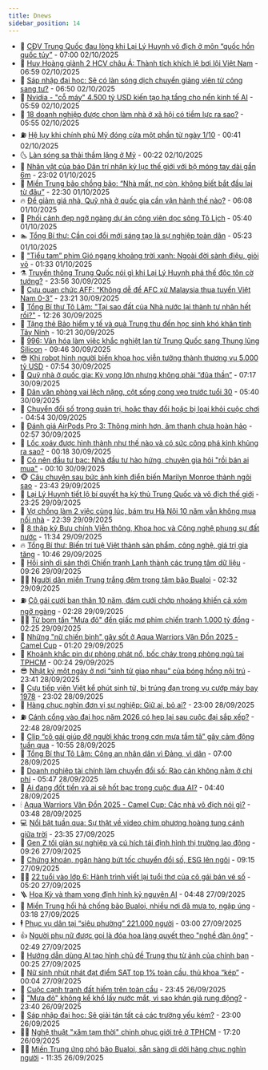 ```yaml
---
title: Dnews
sidebar_position: 14
---
```


<!-- dantri-dnews:START -->
- 🤠 [CĐV Trung Quốc đau lòng khi Lại Lý Huynh vô địch ở môn “quốc hồn quốc túy”](https://dantri.com.vn/the-thao/cdv-trung-quoc-dau-long-khi-lai-ly-huynh-vo-dich-o-mon-quoc-hon-quoc-tuy-20251001172602324.htm) - 07:00 02/10/2025
- 🌈 [Huy Hoàng giành 2 HCV châu Á: Thành tích khích lệ bơi lội Việt Nam](https://dantri.com.vn/the-thao/huy-hoang-gianh-2-hcv-chau-a-thanh-tich-khich-le-boi-loi-viet-nam-20251002132315549.htm) - 06:59 02/10/2025
- 🐎 [Sáp nhập đại học: Sẽ có làn sóng dịch chuyển giảng viên từ công sang tư?](https://dantri.com.vn/giao-duc/sap-nhap-dai-hoc-se-co-lan-song-dich-chuyen-giang-vien-tu-cong-sang-tu-20251001231423501.htm) - 06:50 02/10/2025
- 👹 [Nvidia - &quot;cỗ máy&quot; 4.500 tỷ USD kiến tạo hạ tầng cho nền kinh tế AI](https://dantri.com.vn/kinh-doanh/nvidia-co-may-4500-ty-usd-kien-tao-ha-tang-cho-nen-kinh-te-ai-20251002110124968.htm) - 05:59 02/10/2025
- 🫶 [18 doanh nghiệp được chọn làm nhà ở xã hội có tiềm lực ra sao?](https://dantri.com.vn/bat-dong-san/18-doanh-nghiep-duoc-chon-lam-nha-o-xa-hoi-co-tiem-luc-ra-sao-20251002104125808.htm) - 05:55 02/10/2025
- ⛽️ [Hệ lụy khi chính phủ Mỹ đóng cửa một phần từ ngày 1/10](https://dantri.com.vn/the-gioi/he-luy-khi-chinh-phu-my-dong-cua-mot-phan-tu-ngay-110-20251002072450052.htm) - 00:41 02/10/2025
- 🌜 [Làn sóng sa thải thầm lặng ở Mỹ](https://dantri.com.vn/kinh-doanh/lan-song-sa-thai-tham-lang-o-my-20250826133401217.htm) - 00:22 02/10/2025
- 💪 [Nhân vật của báo Dân trí nhận kỷ lục thế giới với bộ móng tay dài gần 6m](https://dantri.com.vn/doi-song/nhan-vat-cua-bao-dan-tri-nhan-ky-luc-the-gioi-voi-bo-mong-tay-dai-gan-6m-20251001211433325.htm) - 23:02 01/10/2025
- 🎊 [Miền Trung bão chồng bão: “Nhà mất, nợ còn, không biết bắt đầu lại từ đâu”](https://dantri.com.vn/tam-long-nhan-ai/mien-trung-bao-chong-bao-nha-mat-no-con-khong-biet-bat-dau-lai-tu-dau-20251001161142736.htm) - 22:30 01/10/2025
- 🔥 [Để giảm giá nhà, Quỹ nhà ở quốc gia cần vận hành thế nào?](https://dantri.com.vn/bat-dong-san/de-giam-gia-nha-quy-nha-o-quoc-gia-can-van-hanh-the-nao-20251001065007180.htm) - 06:08 01/10/2025
- 👀 [Phối cảnh đẹp ngỡ ngàng dự án công viên dọc sông Tô Lịch](https://dantri.com.vn/thoi-su/phoi-canh-dep-ngo-ngang-du-an-cong-vien-doc-song-to-lich-20251001124203631.htm) - 05:40 01/10/2025
- 🏊 [Tổng Bí thư: Cần coi đổi mới sáng tạo là sự nghiệp toàn dân](https://dantri.com.vn/khoa-hoc/tong-bi-thu-can-coi-doi-moi-sang-tao-la-su-nghiep-toan-dan-20251001120145547.htm) - 05:23 01/10/2025
- 🥸 [&quot;Tiểu tam” phim Gió ngang khoảng trời xanh: Ngoài đời sành điệu, giỏi võ](https://dantri.com.vn/giai-tri/tieu-tam-phim-gio-ngang-khoang-troi-xanh-ngoai-doi-sanh-dieu-gioi-vo-20250928161535316.htm) - 01:33 01/10/2025
- ⚗️ [Truyền thông Trung Quốc nói gì khi Lại Lý Huynh phá thế độc tôn cờ tướng?](https://dantri.com.vn/the-thao/truyen-thong-trung-quoc-noi-gi-khi-lai-ly-huynh-pha-the-doc-ton-co-tuong-20250930201210465.htm) - 23:56 30/09/2025
- 🐲 [Cựu quan chức AFF: “Không dễ để AFC xử Malaysia thua tuyển Việt Nam 0-3”](https://dantri.com.vn/the-thao/cuu-quan-chuc-aff-khong-de-de-afc-xu-malaysia-thua-tuyen-viet-nam-0-3-20251001013023402.htm) - 23:21 30/09/2025
- 🌁 [Tổng Bí thư Tô Lâm: &quot;Tại sao đất của Nhà nước lại thành tư nhân hết rồi?&quot;](https://dantri.com.vn/thoi-su/tong-bi-thu-to-lam-tai-sao-dat-cua-nha-nuoc-lai-thanh-tu-nhan-het-roi-20250930185941897.htm) - 12:26 30/09/2025
- 🧐 [Tặng thẻ Bảo hiểm y tế và quà Trung thu đến học sinh khó khăn tỉnh Tây Ninh](https://dantri.com.vn/tam-long-nhan-ai/tang-the-bao-hiem-y-te-va-qua-trung-thu-den-hoc-sinh-kho-khan-tinh-tay-ninh-20250930130129472.htm) - 10:21 30/09/2025
- 👹 [996: Văn hóa làm việc khắc nghiệt lan từ Trung Quốc sang Thung lũng Silicon](https://dantri.com.vn/kinh-doanh/996-van-hoa-lam-viec-khac-nghiet-lan-tu-trung-quoc-sang-thung-lung-silicon-20250928181215569.htm) - 09:46 30/09/2025
- 😎 [Khi robot hình người biến khoa học viễn tưởng thành thương vụ 5.000 tỷ USD](https://dantri.com.vn/kinh-doanh/khi-robot-hinh-nguoi-bien-khoa-hoc-vien-tuong-thanh-thuong-vu-5000-ty-usd-20250930112655712.htm) - 07:54 30/09/2025
- 🤭 [Quỹ nhà ở quốc gia: Kỳ vọng lớn nhưng không phải “đũa thần”](https://dantri.com.vn/bat-dong-san/quy-nha-o-quoc-gia-ky-vong-lon-nhung-khong-phai-dua-than-20250930061805698.htm) - 07:17 30/09/2025
- 🦣 [Dân văn phòng vai lệch nặng, cột sống cong vẹo trước tuổi 30](https://dantri.com.vn/suc-khoe/dan-van-phong-vai-lech-nang-cot-song-cong-veo-truoc-tuoi-30-20250930115651627.htm) - 05:40 30/09/2025
- 🙉 [Chuyển đổi số trong quản trị, hoặc thay đổi hoặc bị loại khỏi cuộc chơi](https://dantri.com.vn/kinh-doanh/chuyen-doi-so-trong-quan-tri-hoac-thay-doi-hoac-bi-loai-khoi-cuoc-choi-20250930100910650.htm) - 04:54 30/09/2025
- 🗽 [Đánh giá AirPods Pro 3: Thông minh hơn, âm thanh chưa hoàn hảo](https://dantri.com.vn/cong-nghe/danh-gia-airpods-pro-3-thong-minh-hon-am-thanh-chua-hoan-hao-20250929215637269.htm) - 02:57 30/09/2025
- 🐻 [Lốc xoáy được hình thành như thế nào và có sức công phá kinh khủng ra sao?](https://dantri.com.vn/khoa-hoc/loc-xoay-duoc-hinh-thanh-nhu-the-nao-va-co-suc-cong-pha-kinh-khung-ra-sao-20250930044617664.htm) - 00:18 30/09/2025
- 🫣 [Có nên đầu tư bạc: Nhà đầu tư hào hứng, chuyên gia hỏi &quot;rồi bán ai mua&quot;](https://dantri.com.vn/kinh-doanh/co-nen-dau-tu-bac-nha-dau-tu-hao-hung-chuyen-gia-hoi-roi-ban-ai-mua-20250929201607251.htm) - 00:10 30/09/2025
- 🐵 [Câu chuyện sau bức ảnh kinh điển biến Marilyn Monroe thành ngôi sao](https://dantri.com.vn/giai-tri/cau-chuyen-sau-buc-anh-kinh-dien-bien-marilyn-monroe-thanh-ngoi-sao-20250927131434011.htm) - 23:43 29/09/2025
- 🥷 [Lại Lý Huynh tiết lộ bí quyết hạ kỳ thủ Trung Quốc và vô địch thế giới](https://dantri.com.vn/the-thao/lai-ly-huynh-tiet-lo-bi-quyet-ha-ky-thu-trung-quoc-va-vo-dich-the-gioi-20250930021024550.htm) - 23:25 29/09/2025
- 🐻 [Vợ chồng làm 2 việc cùng lúc, bám trụ Hà Nội 10 năm vẫn không mua nổi nhà](https://dantri.com.vn/doi-song/vo-chong-lam-2-viec-cung-luc-bam-tru-ha-noi-10-nam-van-khong-mua-noi-nha-20250927101354091.htm) - 22:39 29/09/2025
- 🥸 [8 thập kỷ Bưu chính Viễn thông, Khoa học và Công nghệ phụng sự đất nước](https://dantri.com.vn/khoa-hoc/8-thap-ky-buu-chinh-vien-thong-khoa-hoc-va-cong-nghe-phung-su-dat-nuoc-20250929182446824.htm) - 11:34 29/09/2025
- 🔥 [Tổng Bí thư: Biến trí tuệ Việt thành sản phẩm, công nghệ, giá trị gia tăng](https://dantri.com.vn/khoa-hoc/tong-bi-thu-bien-tri-tue-viet-thanh-san-pham-cong-nghe-gia-tri-gia-tang-20250929173547947.htm) - 10:46 29/09/2025
- 🥰 [Hồi sinh di sản thời Chiến tranh Lạnh thành các trung tâm dữ liệu](https://dantri.com.vn/cong-nghe/hoi-sinh-di-san-thoi-chien-tranh-lanh-thanh-cac-trung-tam-du-lieu-20250928194557290.htm) - 09:26 29/09/2025
- 👨‍🏫 [Người dân miền Trung trắng đêm trong tâm bão Bualoi](https://dantri.com.vn/thoi-su/nguoi-dan-mien-trung-trang-dem-trong-tam-bao-bualoi-20250929090122915.htm) - 02:32 29/09/2025
- ⛽️ [Cô gái cưới bạn thân 10 năm, đám cưới chớp nhoáng khiến cả xóm ngỡ ngàng](https://dantri.com.vn/doi-song/co-gai-cuoi-ban-than-10-nam-dam-cuoi-chop-nhoang-khien-ca-xom-ngo-ngang-20250928173341120.htm) - 02:28 29/09/2025
- 🧑‍💻 [Từ bom tấn &quot;Mưa đỏ&quot; đến giấc mơ phim chiến tranh 1.000 tỷ đồng](https://dantri.com.vn/giai-tri/tu-bom-tan-mua-do-den-giac-mo-phim-chien-tranh-1000-ty-dong-20250929080806505.htm) - 02:25 29/09/2025
- 💪 [Những &quot;nữ chiến binh&quot; gây sốt ở Aqua Warriors Vân Đồn 2025 - Camel Cup](https://dantri.com.vn/the-thao/nhung-nu-chien-binh-gay-sot-o-aqua-warriors-van-don-2025-camel-cup-20250928234015932.htm) - 01:20 29/09/2025
- 🔭 [Khoảnh khắc pin dự phòng phát nổ, bốc cháy trong phòng ngủ tại TPHCM](https://dantri.com.vn/cong-nghe/khoanh-khac-pin-du-phong-phat-no-boc-chay-trong-phong-ngu-tai-tphcm-20250929022910409.htm) - 00:24 29/09/2025
- 😎 [Nhật ký một ngày ở nơi “sinh tử giao nhau” của bóng hồng nội trú](https://dantri.com.vn/suc-khoe/nhat-ky-mot-ngay-o-noi-sinh-tu-giao-nhau-cua-bong-hong-noi-tru-20250924130420793.htm) - 23:41 28/09/2025
- 🦩 [Cựu tiếp viên Việt kể phút sinh tử, bị trúng đạn trong vụ cướp máy bay 1978](https://dantri.com.vn/doi-song/cuu-tiep-vien-viet-ke-phut-sinh-tu-bi-trung-dan-trong-vu-cuop-may-bay-1978-20250926082239723.htm) - 23:02 28/09/2025
- 🐻 [Hàng chục nghìn đơn vị sự nghiệp: Giữ ai, bỏ ai?](https://dantri.com.vn/noi-vu/hang-chuc-nghin-don-vi-su-nghiep-giu-ai-bo-ai-20250927010641352.htm) - 23:00 28/09/2025
- ⛽️ [Cánh cổng vào đại học năm 2026 có hẹp lại sau cuộc đại sắp xếp?](https://dantri.com.vn/giao-duc/canh-cong-vao-dai-hoc-nam-2026-co-hep-lai-sau-cuoc-dai-sap-xep-20250929000818617.htm) - 22:48 28/09/2025
- 📝 [Clip “cô gái giúp đỡ người khác trong cơn mưa tầm tã” gây cảm động tuần qua](https://dantri.com.vn/cong-nghe/clip-co-gai-giup-do-nguoi-khac-trong-con-mua-tam-ta-gay-cam-dong-tuan-qua-20250928073335939.htm) - 10:55 28/09/2025
- 💯 [Tổng Bí thư Tô Lâm: Công an nhân dân vì Đảng, vì dân](https://dantri.com.vn/thoi-su/tong-bi-thu-to-lam-cong-an-nhan-dan-vi-dang-vi-dan-20250928105210105.htm) - 07:00 28/09/2025
- 🤠 [Doanh nghiệp tài chính làm chuyển đổi số: Rào cản không nằm ở chi phí](https://dantri.com.vn/kinh-doanh/doanh-nghiep-tai-chinh-lam-chuyen-doi-so-rao-can-khong-nam-o-chi-phi-20250920151341285.htm) - 05:47 28/09/2025
- 🧐 [Ai đang đốt tiền và ai sẽ hốt bạc trong cuộc đua AI?](https://dantri.com.vn/kinh-doanh/ai-dang-dot-tien-va-ai-se-hot-bac-trong-cuoc-dua-ai-20250928092257829.htm) - 04:40 28/09/2025
- 🕯 [Aqua Warriors Vân Đồn 2025 - Camel Cup: Các nhà vô địch nói gì?](https://dantri.com.vn/the-thao/aqua-warriors-van-don-2025-camel-cup-cac-nha-vo-dich-noi-gi-20250928103401538.htm) - 03:48 28/09/2025
- 💻 [Nổi bật tuần qua: Sự thật về video chim phượng hoàng tung cánh giữa trời](https://dantri.com.vn/khoa-hoc/noi-bat-tuan-qua-su-that-ve-video-chim-phuong-hoang-tung-canh-giua-troi-20250928060617252.htm) - 23:35 27/09/2025
- 🌋 [Gen Z tối giản sự nghiệp và cú hích tái định hình thị trường lao động](https://dantri.com.vn/kinh-doanh/gen-z-toi-gian-su-nghiep-va-cu-hich-tai-dinh-hinh-thi-truong-lao-dong-20250925142749084.htm) - 09:26 27/09/2025
- 🤖 [Chứng khoán, ngân hàng bứt tốc chuyển đổi số, ESG lên ngôi](https://dantri.com.vn/kinh-doanh/chung-khoan-ngan-hang-but-toc-chuyen-doi-so-esg-len-ngoi-20250920092925529.htm) - 09:15 27/09/2025
- 🧑‍💻 [22 tuổi vào lớp 6: Hành trình viết lại tuổi thơ của cô gái bán vé số](https://dantri.com.vn/giao-duc/22-tuoi-vao-lop-6-hanh-trinh-viet-lai-tuoi-tho-cua-co-gai-ban-ve-so-20250927114045480.htm) - 05:20 27/09/2025
- 🪜 [Hoa Kỳ và tham vọng định hình kỷ nguyên AI](https://dantri.com.vn/cong-nghe/hoa-ky-va-tham-vong-dinh-hinh-ky-nguyen-ai-20250927074015283.htm) - 04:48 27/09/2025
- 🚀 [Miền Trung hối hả chống bão Bualoi, nhiều nơi đã mưa to, ngập úng](https://dantri.com.vn/thoi-su/mien-trung-hoi-ha-chong-bao-bualoi-nhieu-noi-da-mua-to-ngap-ung-20250927094006987.htm) - 03:18 27/09/2025
- 🕴 [Phục vụ dân tại “siêu phường” 221.000 người](https://dantri.com.vn/noi-vu/phuc-vu-dan-tai-sieu-phuong-221000-nguoi-20250927061250936.htm) - 03:00 27/09/2025
- 👍 [Người phụ nữ được gọi là đóa hoa làng quyết theo &quot;nghề đàn ông&quot;](https://dantri.com.vn/lao-dong-viec-lam/nguoi-phu-nu-duoc-goi-la-doa-hoa-lang-quyet-theo-nghe-dan-ong-20250926180852837.htm) - 02:49 27/09/2025
- 🥳 [Hướng dẫn dùng AI tạo hình chủ đề Trung thu từ ảnh của chính bạn](https://dantri.com.vn/cong-nghe/huong-dan-dung-ai-tao-hinh-chu-de-trung-thu-tu-anh-cua-chinh-ban-20250927051140416.htm) - 00:25 27/09/2025
- 🥳 [Nữ sinh nhút nhát đạt điểm SAT top 1% toàn cầu, thủ khoa “kép”](https://dantri.com.vn/giao-duc/nu-sinh-nhut-nhat-dat-diem-sat-top-1-toan-cau-thu-khoa-kep-20250926120009762.htm) - 00:04 27/09/2025
- 🦩 [Cuộc cạnh tranh đất hiếm trên toàn cầu](https://dantri.com.vn/khoa-hoc/cuoc-canh-tranh-dat-hiem-tren-toan-cau-20250925151603671.htm) - 23:45 26/09/2025
- 🗽 [&quot;Mưa đỏ&quot; không kể khổ lấy nước mắt, vì sao khán giả rung động?](https://dantri.com.vn/giai-tri/mua-do-khong-ke-kho-lay-nuoc-mat-vi-sao-khan-gia-rung-dong-20250919135758697.htm) - 23:40 26/09/2025
- 🤖 [Sáp nhập đại học: Sẽ giải tán tất cả các trường yếu kém?](https://dantri.com.vn/giao-duc/sap-nhap-dai-hoc-se-giai-tan-tat-ca-cac-truong-yeu-kem-20250924210232213.htm) - 23:00 26/09/2025
- 🧑‍🏫 [Nghệ thuật &quot;xăm tạm thời&quot; chinh phục giới trẻ ở TPHCM](https://dantri.com.vn/doi-song/nghe-thuat-xam-tam-thoi-chinh-phuc-gioi-tre-o-tphcm-20250927001952889.htm) - 17:20 26/09/2025
- 👨‍🏫 [Miền Trung ứng phó bão Bualoi, sẵn sàng di dời hàng chục nghìn người](https://dantri.com.vn/thoi-su/mien-trung-ung-pho-bao-bualoi-san-sang-di-doi-hang-chuc-nghin-nguoi-20250926171836950.htm) - 11:35 26/09/2025<!-- dantri-dnews:END -->
